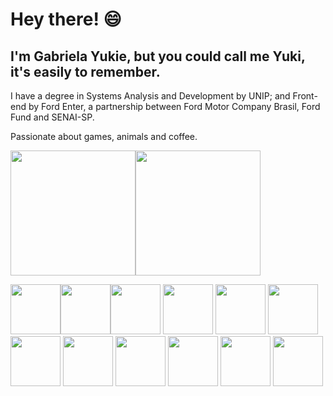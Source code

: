 

# Hey there! 😄


## I'm Gabriela Yukie, but you could call me Yuki, it's easily to remember.

I have a degree in Systems Analysis and Development by UNIP; and Front-end by Ford Enter, a partnership between Ford Motor Company Brasil, Ford Fund and SENAI-SP.

Passionate about games, animals and coffee.

<img height ="200" src="https://github-readme-stats.vercel.app/api?username=yukiecanatto&show_icons=true&theme=radical"/><img height ="200" src="https://github-readme-stats.vercel.app/api/top-langs/?username=anuraghazra&layout=donut"/>



<img height ="80" src="https://cdn.jsdelivr.net/gh/devicons/devicon/icons/github/github-original-wordmark.svg"/><img height = "80" src="https://cdn.jsdelivr.net/gh/devicons/devicon/icons/git/git-plain-wordmark.svg" /><img height = "80" src="https://cdn.jsdelivr.net/gh/devicons/devicon/icons/javascript/javascript-plain.svg" /> <img height = "80" src="https://cdn.jsdelivr.net/gh/devicons/devicon/icons/html5/html5-plain-wordmark.svg" /> <img height = "80" src="https://cdn.jsdelivr.net/gh/devicons/devicon/icons/css3/css3-plain-wordmark.svg" /> <img height = "80" src="https://cdn.jsdelivr.net/gh/devicons/devicon/icons/c/c-line.svg" /> <img height = "80" src="https://cdn.jsdelivr.net/gh/devicons/devicon/icons/cplusplus/cplusplus-line.svg" /> 
            <img height = "80" src="https://cdn.jsdelivr.net/gh/devicons/devicon@latest/icons/csharp/csharp-line.svg" />
           <img height = "80" src="https://cdn.jsdelivr.net/gh/devicons/devicon/icons/opera/opera-plain-wordmark.svg" /> <img height ="80" src="https://cdn.jsdelivr.net/gh/devicons/devicon/icons/firefox/firefox-original.svg" /> <img height = "80" src="https://cdn.jsdelivr.net/gh/devicons/devicon/icons/chrome/chrome-original.svg"/> <img height="80" src="https://cdn.jsdelivr.net/gh/devicons/devicon/icons/gimp/gimp-original.svg" />




          
